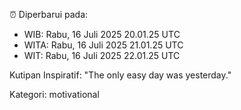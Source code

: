 ⏰ Diperbarui pada:
- WIB: Rabu, 16 Juli 2025 20.01.25 UTC
- WITA: Rabu, 16 Juli 2025 21.01.25 UTC
- WIT: Rabu, 16 Juli 2025 22.01.25 UTC

Kutipan Inspiratif:
"The only easy day was yesterday."


Kategori: motivational

